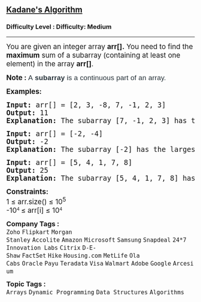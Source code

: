 <h2><a href="https://www.geeksforgeeks.org/problems/kadanes-algorithm-1587115620/1?utm_medium=ml_article_practice_tab&utm_campaign=article_practice_tab&utm_source=geeksforgeeks">Kadane's Algorithm</a></h2><h3>Difficulty Level : Difficulty: Medium</h3><hr><div class="problems_problem_content__Xm_eO"><p><span style="font-size: 14pt;">You are given an integer array <strong>arr[].</strong> You need to find the <strong>maximum</strong> sum of a subarray (containing at least one element) in the array <strong>arr[]</strong>.</span></p>
<p><span style="font-size: 14pt;"><strong>Note : </strong><span style="box-sizing: border-box; margin: 0px; padding: 0px; border: 0px; vertical-align: baseline; color: rgb(39, 50, 57); font-family: Nunito, sans-serif; letter-spacing: 0.162px; background-color: rgb(255, 255, 255); --darkreader-inline-border-top: 0px; --darkreader-inline-border-right: 0px; --darkreader-inline-border-bottom: 0px; --darkreader-inline-border-left: 0px; --darkreader-inline-color: var(--darkreader-text-273239, #ffffff); --darkreader-inline-bgcolor: var(--darkreader-background-ffffff, #161a1b);" data-darkreader-inline-border-top="" data-darkreader-inline-border-right="" data-darkreader-inline-border-bottom="" data-darkreader-inline-border-left="" data-darkreader-inline-color="" data-darkreader-inline-bgcolor="">A&nbsp;</span><strong style="box-sizing: border-box; margin: 0px; padding: 0px; border: 0px; vertical-align: baseline; color: rgb(39, 50, 57); font-family: Nunito, sans-serif; letter-spacing: 0.162px; background-color: rgb(255, 255, 255); --darkreader-inline-border-top: 0px; --darkreader-inline-border-right: 0px; --darkreader-inline-border-bottom: 0px; --darkreader-inline-border-left: 0px; --darkreader-inline-color: var(--darkreader-text-273239, #ffffff); --darkreader-inline-bgcolor: var(--darkreader-background-ffffff, #161a1b);" data-darkreader-inline-border-top="" data-darkreader-inline-border-right="" data-darkreader-inline-border-bottom="" data-darkreader-inline-border-left="" data-darkreader-inline-color="" data-darkreader-inline-bgcolor=""><strong style="box-sizing: border-box; margin: 0px; padding: 0px; border: 0px; vertical-align: baseline; --darkreader-inline-border-top: 0px; --darkreader-inline-border-right: 0px; --darkreader-inline-border-bottom: 0px; --darkreader-inline-border-left: 0px;" data-darkreader-inline-border-top="" data-darkreader-inline-border-right="" data-darkreader-inline-border-bottom="" data-darkreader-inline-border-left="">subarray</strong></strong><span style="box-sizing: border-box; margin: 0px; padding: 0px; border: 0px; vertical-align: baseline; color: rgb(39, 50, 57); font-family: Nunito, sans-serif; letter-spacing: 0.162px; background-color: rgb(255, 255, 255); --darkreader-inline-border-top: 0px; --darkreader-inline-border-right: 0px; --darkreader-inline-border-bottom: 0px; --darkreader-inline-border-left: 0px; --darkreader-inline-color: var(--darkreader-text-273239, #ffffff); --darkreader-inline-bgcolor: var(--darkreader-background-ffffff, #161a1b);" data-darkreader-inline-border-top="" data-darkreader-inline-border-right="" data-darkreader-inline-border-bottom="" data-darkreader-inline-border-left="" data-darkreader-inline-color="" data-darkreader-inline-bgcolor=""> is a continuous part of an array.</span></span></p>
<p><span style="font-size: 14pt;"><strong>Examples:</strong></span></p>
<pre><span style="font-size: 14pt;"><strong>Input: </strong>arr[] = [2, 3, -8, 7, -1, 2, 3]
<strong>Output: </strong>11<strong>
Explanation: </strong>The subarray [7, -1, 2, 3] has the largest sum 11.
</span></pre>
<pre><span style="font-size: 14pt;"><strong>Input: </strong>arr[] = [-2, -4]
<strong>Output: </strong>-2<strong>
Explanation: </strong>The subarray [-2] has the largest sum -2.</span></pre>
<pre><span style="font-size: 14pt;"><strong>Input: </strong>arr[] = [5, 4, 1, 7, 8]
<strong>Output: </strong>25<strong>
Explanation: </strong>The subarray [5, 4, 1, 7, 8] has the largest sum 25.</span></pre>
<p><span style="font-size: 14pt;"><strong>Constraints:<br></strong>1 ≤ arr.size() ≤ 10<sup>5</sup><strong><br></strong>-</span><span style="font-size: 14pt;">10</span><sup>4</sup> <span style="font-size: 14pt;">≤</span><span style="font-size: 14pt;"> </span><span style="font-size: 14pt;">arr[i] ≤ 10</span><sup>4</sup></p></div><p><span style=font-size:18px><strong>Company Tags : </strong><br><code>Zoho</code>&nbsp;<code>Flipkart</code>&nbsp;<code>Morgan Stanley</code>&nbsp;<code>Accolite</code>&nbsp;<code>Amazon</code>&nbsp;<code>Microsoft</code>&nbsp;<code>Samsung</code>&nbsp;<code>Snapdeal</code>&nbsp;<code>24*7 Innovation Labs</code>&nbsp;<code>Citrix</code>&nbsp;<code>D-E-Shaw</code>&nbsp;<code>FactSet</code>&nbsp;<code>Hike</code>&nbsp;<code>Housing.com</code>&nbsp;<code>MetLife</code>&nbsp;<code>Ola Cabs</code>&nbsp;<code>Oracle</code>&nbsp;<code>Payu</code>&nbsp;<code>Teradata</code>&nbsp;<code>Visa</code>&nbsp;<code>Walmart</code>&nbsp;<code>Adobe</code>&nbsp;<code>Google</code>&nbsp;<code>Arcesium</code>&nbsp;<br><p><span style=font-size:18px><strong>Topic Tags : </strong><br><code>Arrays</code>&nbsp;<code>Dynamic Programming</code>&nbsp;<code>Data Structures</code>&nbsp;<code>Algorithms</code>&nbsp;